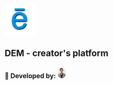 <img src="https://raw.githubusercontent.com/mokshpanchal/Dem/main/dem-react/public/logo-whiteBG-round.PNG" alt="Dem" width=20% height=20%>

# DEM - creator's platform

## :seedling: Developed by: <img src="https://raw.githubusercontent.com/mokshpanchal/Dem/v1-develop/dem-react/public/dev.jpeg" alt="Moksh" width=5.5% style="border-radius: 55%">
